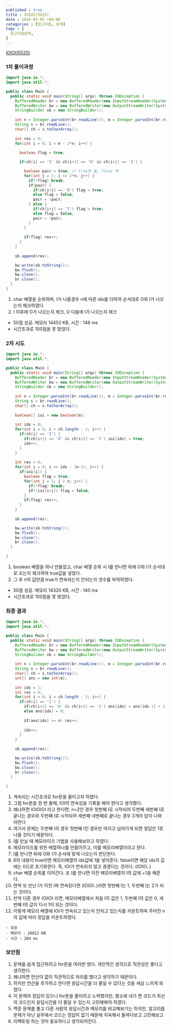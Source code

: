 ```yaml
---
published : true
title : IOIOI(5525)
date : 2024-03-05 +09:00
categories : [알고리즘, 문제]
tags : [
  알고리즘문제,
]
---
```

<!-- ![](/assets/img/Spring/aaaa.png){:style="border:1px solid #eaeaea; border-radius: 7px; padding: 0px;" } -->
<!-- ![](/assets/img/alg/4-1.png){:style="width:1000px" } -->

<a href="https://www.acmicpc.net/problem/5525" target="_blank">IOIOI(5525)</a>

### 1차 풀이과정

```java
import java.io.*;
import java.util.*;

public class Main {
  public static void main(String[] args) throws IOException {
    BufferedReader br = new BufferedReader(new InputStreamReader(System.in));
    BufferedWriter bw = new BufferedWriter(new OutputStreamWriter(System.out));
    StringBuilder sb = new StringBuilder();
    
    int n = Integer.parseInt(br.readLine()), m = Integer.parseInt(br.readLine());
    String s = br.readLine();
    char[] ch = s.toCharArray();
    
    int res = 0;
    for(int i = 0; i < m - 2*n; i++) {
      
      boolean flag = true;

      if(ch[i] == 'I' && ch[i+1] == 'O' && ch[i+2] == 'I') {

        boolean pair = true; // true면 홀, flase 짝
        for(int j = 1; j <= 2*n; j++) {
          if(!flag) break;
          if(pair) {
            if(ch[i+j] == 'O') flag = true;
            else flag = false;
            pair = !pair;
          } else {
            if(ch[i+j] == 'I') flag = true;
            else flag = false;
            pair = !pair;
          }
        }
        
        if(flag) res++;
      }
    }
    
    sb.append(res);

    bw.write(sb.toString());
    bw.flush();
    bw.close();
    br.close();
  }
}
```

1. char 배열을 순회하며, I가 나올경우 n에 따른 idx를 더하여 순서대로 O와 I가 나오는지 체크하였다.
2. I 이후에 O가 나오는지 체크, O 다음에 I가 나오는지 체크

- 50점 성공. 메모리 14452 KB, 시간 : 148 ms
- 시간초과로 100점을 못 맞았다.

### 2차 시도

```java
import java.io.*;
import java.util.*;

public class Main {
  public static void main(String[] args) throws IOException {
    BufferedReader br = new BufferedReader(new InputStreamReader(System.in));
    BufferedWriter bw = new BufferedWriter(new OutputStreamWriter(System.out));
    StringBuilder sb = new StringBuilder();
    
    int n = Integer.parseInt(br.readLine()), m = Integer.parseInt(br.readLine());
    String s = br.readLine();
    char[] ch = s.toCharArray();
    
    boolean[] ioi = new boolean[m];
    
    int idx = 0;
    for(int i = 0; i < ch.length - 2; i++) {
      if(ch[i] == 'I') {
        if(ch[i+1] == 'O' && ch[i+2] == 'I') ioi[idx] = true;
        idx++;
      }
    }
    
    int res = 0;
    for(int i = 0; i <= idx - (n-1); i++) {
      if(ioi[i]) {
        boolean flag = true;
        for(int j = 1; j < n; j++) {
          if(!flag) break;
          if(!ioi[i+j]) flag = false;
        }
        if(flag) res++;
      }
    }
    
    sb.append(res);

    bw.write(sb.toString());
    bw.flush();
    bw.close();
    br.close();
  }
  
}
```

1. boolean 배열을 하나 만들었고, char 배열 순회 시 I를 만나면 뒤에 O와 I가 순서대로 오는지 체크하여 true값을 넣었다.
2. 그 후 n의 값만큼 true가 연속되는지 안되는지 갯수를 파악하였다.

- 50점 성공. 메모리 14320 KB, 시간 : 140 ms
- 시간초과로 100점을 못 맞았다.

### 최종 결과

```java
import java.io.*;
import java.util.*;

public class Main {
  public static void main(String[] args) throws IOException {
    BufferedReader br = new BufferedReader(new InputStreamReader(System.in));
    BufferedWriter bw = new BufferedWriter(new OutputStreamWriter(System.out));
    StringBuilder sb = new StringBuilder();
    
    int n = Integer.parseInt(br.readLine()), m = Integer.parseInt(br.readLine());
    String s = br.readLine();
    char[] ch = s.toCharArray();
    int[] ans = new int[m];
    
    int idx = 1;
    int res = 0;
    for(int i = 0; i < ch.length - 2; i++) {
      if(ch[i] == 'I') {
        if(ch[i+1] == 'O' && ch[i+2] == 'I') ans[idx] = ans[idx-1] + 1;
        else ans[idx] = 0;
        
        if(ans[idx] >= n) res++;
        
        idx++;
      }
    }
    
    sb.append(res);

    bw.write(sb.toString());
    bw.flush();
    bw.close();
    br.close();
  }
  
}
```

1. 계속되는 시간초과로 for문을 줄이고자 하였다.
2. 그럼 for문을 한 번 돌때, IOI의 연속성을 기록을 해야 한다고 생각했다.
3. 왜냐하면 IOIOIOI 라고 한다면, n=2인 경우 첫번째 I로 시작되어 두번째 세번째 I로 끝나는 경우와 두번째 I로 시작되어 세번째 네번째로 끝나는 경우 2개의 답이 나와야한다
4. 여기서 문제는 두번째 I의 경우 첫번째 I인 경우만 따지고 넘어가게 되면 정답은 1로 나올 것이기 때문이다.
5. I를 만날 때 메모라이즈 기법을 사용해보려고 하였다.
6. 메모라이즈를 위한 배열하나를 만들어주고, 이를 메모리배열이라고 한다.
7. I를 만나면 뒤에 O와 I가 순서에 맞게 나오는지 판단한다.
8. 6의 내용이 true라면 메모리배열의 idx값에 1을 넣어준다. false라면 해당 idx의 값에는 0으로 초기화한다. 즉, IOI가 연속되지 않고 끊겼다는 것이다. (IOIIO..)
9. char 배열 순회를 이어간다. 또 I를 만나면 이전 메모리배열의 I의 값에 +1을 해준다.
10. 먄약 또 만난 I가 이전 I와 연속된다면 (IOIOI..)라면 첫번째 I는 1, 두번째 I는 2가 되는 것이다.
11. 만약 다른 경우 IOIIOI 라면, 메모리배열에서 처음 I의 값은 1, 두번째 I의 값은 0, 세번째 I의 값이 다시 1이 되는 것이다.
12. 이렇게 메모리 배열에 IOI가 연속되고 있는지 안되고 있는지를 카운트하며 주어진 n의 값에 따라 정답을 카운트하였다.

```
- 성공
- 메모리 : 26012 KB
- 시간 : 284 ms
```

### 보안점
1. 문제를 쉽게 접근하려고 for문을 여러번 썼다. 개인적인 생각으로 직관성은 좋다고 생각한다.
2. 왜냐하면 연산이 없이 직관적으로 처리를 했다고 생각하기 때문이다.
3. 하지만 연산을 추가하고 한다면 응답시간을 더 줄일 수 있다는 것을 새삼 느끼게 되었다
4. 이 문제야 정답이 있으니 for문을 줄이려고 노력했지만, 평소에 내가 짠 코드가 최선의 코드인지 응답시간을 더 줄일 수 있는지 고민해봐야 하겠다.
5. 백준 문제를 풀고 다른 사람의 응답시간과 메모리를 비교해보기는 하지만, 알고리즘 문제가 아닌 실무에서 코드는 정답이 없기 때문에 지속해서 들여다보고 고민해보고
6. 리팩토링 하는 것이 중요하다고 생각되어진다.
